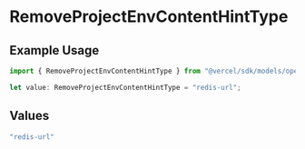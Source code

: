 # RemoveProjectEnvContentHintType

## Example Usage

```typescript
import { RemoveProjectEnvContentHintType } from "@vercel/sdk/models/operations";

let value: RemoveProjectEnvContentHintType = "redis-url";
```

## Values

```typescript
"redis-url"
```
